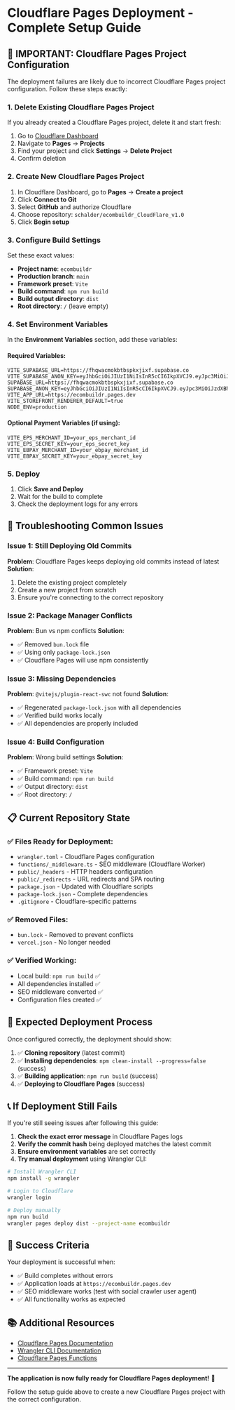 # Cloudflare Pages Deployment - Complete Setup Guide

## 🚨 IMPORTANT: Cloudflare Pages Project Configuration

The deployment failures are likely due to incorrect Cloudflare Pages project configuration. Follow these steps exactly:

### 1. **Delete Existing Cloudflare Pages Project**
If you already created a Cloudflare Pages project, delete it and start fresh:

1. Go to [Cloudflare Dashboard](https://dash.cloudflare.com)
2. Navigate to **Pages** → **Projects**
3. Find your project and click **Settings** → **Delete Project**
4. Confirm deletion

### 2. **Create New Cloudflare Pages Project**
1. In Cloudflare Dashboard, go to **Pages** → **Create a project**
2. Click **Connect to Git**
3. Select **GitHub** and authorize Cloudflare
4. Choose repository: `schalder/ecombuildr_CloudFlare_v1.0`
5. Click **Begin setup**

### 3. **Configure Build Settings**
Set these exact values:

- **Project name**: `ecombuildr`
- **Production branch**: `main`
- **Framework preset**: `Vite`
- **Build command**: `npm run build`
- **Build output directory**: `dist`
- **Root directory**: `/` (leave empty)

### 4. **Set Environment Variables**
In the **Environment Variables** section, add these variables:

#### Required Variables:
```
VITE_SUPABASE_URL=https://fhqwacmokbtbspkxjixf.supabase.co
VITE_SUPABASE_ANON_KEY=eyJhbGciOiJIUzI1NiIsInR5cCI6IkpXVCJ9.eyJpc3MiOiJzdXBhYmFzZSIsInJlZiI6ImZocXdhY21va2J0YnNwa3hqaXhmIiwicm9sZSI6ImFub24iLCJpYXQiOjE3NTM2MjYyMzUsImV4cCI6MjA2OTIwMjIzNX0.BaqDCDcynSahyDxEUIyZLLtyXpd959y5Tv6t6tIF3GM
SUPABASE_URL=https://fhqwacmokbtbspkxjixf.supabase.co
SUPABASE_ANON_KEY=eyJhbGciOiJIUzI1NiIsInR5cCI6IkpXVCJ9.eyJpc3MiOiJzdXBhYmFzZSIsInJlZiI6ImZocXdhY21va2J0YnNwa3hqaXhmIiwicm9sZSI6ImFub24iLCJpYXQiOjE3NTM2MjYyMzUsImV4cCI6MjA2OTIwMjIzNX0.BaqDCDcynSahyDxEUIyZLLtyXpd959y5Tv6t6tIF3GM
VITE_APP_URL=https://ecombuildr.pages.dev
VITE_STOREFRONT_RENDERER_DEFAULT=true
NODE_ENV=production
```

#### Optional Payment Variables (if using):
```
VITE_EPS_MERCHANT_ID=your_eps_merchant_id
VITE_EPS_SECRET_KEY=your_eps_secret_key
VITE_EBPAY_MERCHANT_ID=your_ebpay_merchant_id
VITE_EBPAY_SECRET_KEY=your_ebpay_secret_key
```

### 5. **Deploy**
1. Click **Save and Deploy**
2. Wait for the build to complete
3. Check the deployment logs for any errors

## 🔧 Troubleshooting Common Issues

### Issue 1: Still Deploying Old Commits
**Problem**: Cloudflare Pages keeps deploying old commits instead of latest
**Solution**: 
1. Delete the existing project completely
2. Create a new project from scratch
3. Ensure you're connecting to the correct repository

### Issue 2: Package Manager Conflicts
**Problem**: Bun vs npm conflicts
**Solution**: 
- ✅ Removed `bun.lock` file
- ✅ Using only `package-lock.json`
- ✅ Cloudflare Pages will use npm consistently

### Issue 3: Missing Dependencies
**Problem**: `@vitejs/plugin-react-swc` not found
**Solution**:
- ✅ Regenerated `package-lock.json` with all dependencies
- ✅ Verified build works locally
- ✅ All dependencies are properly included

### Issue 4: Build Configuration
**Problem**: Wrong build settings
**Solution**:
- ✅ Framework preset: `Vite`
- ✅ Build command: `npm run build`
- ✅ Output directory: `dist`
- ✅ Root directory: `/`

## 📋 Current Repository State

### ✅ Files Ready for Deployment:
- `wrangler.toml` - Cloudflare Pages configuration
- `functions/_middleware.ts` - SEO middleware (Cloudflare Worker)
- `public/_headers` - HTTP headers configuration
- `public/_redirects` - URL redirects and SPA routing
- `package.json` - Updated with Cloudflare scripts
- `package-lock.json` - Complete dependencies
- `.gitignore` - Cloudflare-specific patterns

### ✅ Removed Files:
- `bun.lock` - Removed to prevent conflicts
- `vercel.json` - No longer needed

### ✅ Verified Working:
- Local build: `npm run build` ✅
- All dependencies installed ✅
- SEO middleware converted ✅
- Configuration files created ✅

## 🚀 Expected Deployment Process

Once configured correctly, the deployment should show:

1. ✅ **Cloning repository** (latest commit)
2. ✅ **Installing dependencies**: `npm clean-install --progress=false` (success)
3. ✅ **Building application**: `npm run build` (success)
4. ✅ **Deploying to Cloudflare Pages** (success)

## 📞 If Deployment Still Fails

If you're still seeing issues after following this guide:

1. **Check the exact error message** in Cloudflare Pages logs
2. **Verify the commit hash** being deployed matches the latest commit
3. **Ensure environment variables** are set correctly
4. **Try manual deployment** using Wrangler CLI:

```bash
# Install Wrangler CLI
npm install -g wrangler

# Login to Cloudflare
wrangler login

# Deploy manually
npm run build
wrangler pages deploy dist --project-name ecombuildr
```

## 🎯 Success Criteria

Your deployment is successful when:
- ✅ Build completes without errors
- ✅ Application loads at `https://ecombuildr.pages.dev`
- ✅ SEO middleware works (test with social crawler user agent)
- ✅ All functionality works as expected

## 📚 Additional Resources

- [Cloudflare Pages Documentation](https://developers.cloudflare.com/pages/)
- [Wrangler CLI Documentation](https://developers.cloudflare.com/workers/wrangler/)
- [Cloudflare Pages Functions](https://developers.cloudflare.com/pages/platform/functions/)

---

**The application is now fully ready for Cloudflare Pages deployment!** 🎉

Follow the setup guide above to create a new Cloudflare Pages project with the correct configuration.
